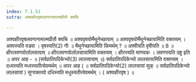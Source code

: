```yaml
---
index: 7.1.51
sutra: अश्वक्षीरवृषलवणानामात्मप्रीतौ क्यचि

---
```

 अश्वक्षीरवृषलवणानामात्मप्रीतौ क्यचि ॥ अश्ववृषयोर्मैथुनेच्छायाम् ॥ अश्ववृषयोर्मैथुनेच्छायामिति वक्तव्यम् । अश्वस्यति वडवा । वृषस्यति(2) गौः ॥ मैथुनेच्छायामिति किमर्थम् ? ॥ अश्वीयति वृषीयति ॥ 8 ॥ क्षीरलवणयोर्लालसायाम् ॥ क्षीरलवणयोर्लालसायामिति वक्तव्यम् । क्षीरस्यति माणवकः । लवणस्यति उष्ट्र इति ॥ अपर आह -  ॥ (सर्वप्रातिपदिकेभ्यो(3) लालसायाम् ॥) सर्वप्रातिपदिकेभ्यो लालसायामिति वक्तव्यम् । दध्यस्यति मध्वस्यतीत्येवमर्थम् ॥ अपर आह ( ॥ सर्वप्रातिपदिकेभ्यो(2) लालसायां सुक् ॥ सर्वप्रातिपदिकेभ्यो लालसायां ) सुग्वक्तव्यो दधिस्यति मधुस्यतीत्येवमर्थम् । ( अश्वक्षीरवृष ) ॥ 